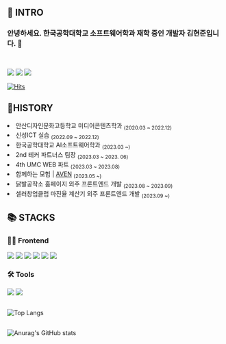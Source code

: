 
  <h2>🚪 INTRO</h2> 
  <h3>안녕하세요. 한국공학대학교 소프트웨어학과 재학 중인 개발자 김현준입니다. 🙌 </h3>

  <br />

  <a href="https://kimmohu.tistory.com/"><img src="https://img.shields.io/badge/Tistory-000000?style=flat&logo=Tistory&logoColor=white"></a>
  <a href="sanbonai0728@gmail.com"><img src="https://img.shields.io/badge/sanbonai0728@gmail.com-EA4335?style=flat&logo=Gmail&logoColor=white"></a>
  <a href="https://www.instagram.com/kimcurly.biz/"><img src="https://img.shields.io/badge/Instagram-E4405F?style=flat&logo=Instagram&logoColor=white"></a>
  
  
[![Hits](https://hits.seeyoufarm.com/api/count/incr/badge.svg?url=https%3A%2F%2Fgithub.com%2FKimcurly&count_bg=%23AFF9FB&title_bg=%2348DBF9&icon=github.svg&icon_color=%23F3EFEF&title=hits&edge_flat=false)](https://hits.seeyoufarm.com)
<!--[![Hits](https://hits.seeyoufarm.com/api/count/incr/badge.svg?url=https%3A%2F%2Fgithub.com%2FKimcurly&count_bg=%23B1F3A8&title_bg=%238AF143&icon=github.svg&icon_color=%23F3EFEF&title=hits&edge_flat=false)](https://hits.seeyoufarm.com) -->
  
  <h2>🏃HISTORY</h2>
  <div align="left">
    <li>안산디자인문화고등학교 미디어콘텐츠학과 <sub>(2020.03 ~ 2022.12)</sub></li>
    <li>신성ICT 실습 <sub>(2022.09 ~ 2022.12)</sub></1i>
    <li>한국공학대학교 AI소프트웨어학과 <sub>(2023.03 ~)</sub></1i>
    <li>2nd 테커 파트너스 팀장 <sub>(2023.03 ~ 2023. 06)</sub></1i>
    <li>4th UMC WEB 파트 <sub>(2023.03 ~ 2023.08)</sub></1i>
    <li>함께하는 모험 | <a href="https://github.com/AVEN-SW">AVEN</a> <sub>(2023.05 ~)</sub></li>
    <li>닭발공작소 홈페이지 외주 프론트엔드 개발 <sub>(2023.08 ~ 2023.09)</sub></1i>
    <li>셀러창업클럽 마진율 계산기 외주 프론트엔드 개발 <sub>(2023.09 ~)</sub></1i>
  </div>
  
  <h2>📚 STACKS</h2>
  
  <h3>👨‍💻 Frontend</h3>

  <div>
    <img src="https://img.shields.io/badge/JavaScript-F7DF1E?style=flat&logo=JavaScript&logoColor=black">
    <img src="https://img.shields.io/badge/TypeScript-3178C6?style=flat&logo=TypeScript&logoColor=white">
    <img src="https://img.shields.io/badge/React-61DAFB?style=flat&logo=React&logoColor=black">
    <img src="https://img.shields.io/badge/Redux-764ABC?style=flat&logo=Redux&logoColor=white">
    <img src="https://img.shields.io/badge/Recoil-3578E5?style=flat&logo=Recoil&logoColor=white">
    <img src="https://img.shields.io/badge/styled-components-DB7093?style=flat&logo=styled-components&logoColor=white">
  </div>
  
  <h3>🛠️ Tools</h3>

  <div>
    <img src="https://img.shields.io/badge/Figma-F24E1E?style=flat&logo=Figma&logoColor=white">
    <img src="https://img.shields.io/badge/Visual Studio Code-007ACC?style=flat&logo=VisualStudioCode&logoColor=white">
  </div>

<!--   <img src="https://img.shields.io/badge/Git-F05032?style=flat&logo=Git&logoColor=white"> -->
<!--   <img src="https://img.shields.io/badge/GitHub-181717?style=flat&logo=GitHub&logoColor=white"> -->
  
  <h2></h2>
  
  ![Top Langs](https://github-readme-stats.vercel.app/api/top-langs/?username=Kimcurly&layout=compact&theme=tokyonight)
  
  <h2></h2>
  
<!--   [![Solved.ac Profile](http://mazassumnida.wtf/api/v2/generate_badge?boj=sanbonai0728)](https://solved.ac/sanbonai0728) -->
  
  ![Anurag's GitHub stats](https://github-readme-stats.vercel.app/api?username=Kimcurly&show_icons=true&theme=radical)
  

